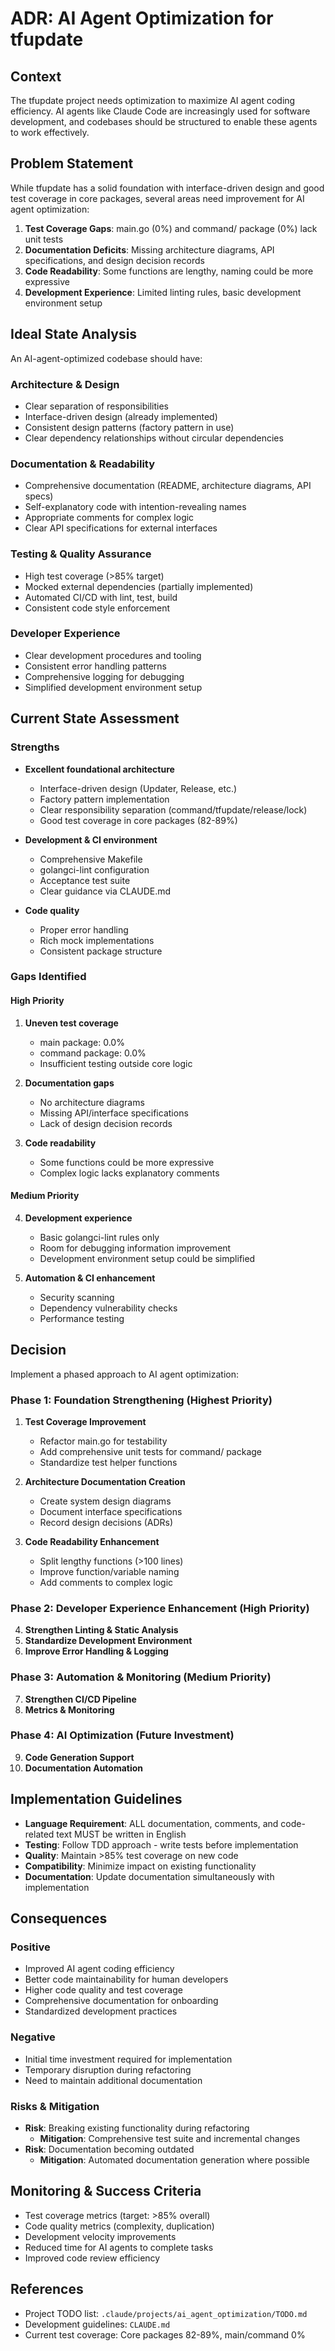 # ADR: AI Agent Optimization for tfupdate

## Context

The tfupdate project needs optimization to maximize AI agent coding efficiency. AI agents like Claude Code are increasingly used for software development, and codebases should be structured to enable these agents to work effectively.

## Problem Statement

While tfupdate has a solid foundation with interface-driven design and good test coverage in core packages, several areas need improvement for AI agent optimization:

1. **Test Coverage Gaps**: main.go (0%) and command/ package (0%) lack unit tests
2. **Documentation Deficits**: Missing architecture diagrams, API specifications, and design decision records
3. **Code Readability**: Some functions are lengthy, naming could be more expressive
4. **Development Experience**: Limited linting rules, basic development environment setup

## Ideal State Analysis

An AI-agent-optimized codebase should have:

### Architecture & Design
- Clear separation of responsibilities
- Interface-driven design (already implemented)
- Consistent design patterns (factory pattern in use)
- Clear dependency relationships without circular dependencies

### Documentation & Readability
- Comprehensive documentation (README, architecture diagrams, API specs)
- Self-explanatory code with intention-revealing names
- Appropriate comments for complex logic
- Clear API specifications for external interfaces

### Testing & Quality Assurance
- High test coverage (>85% target)
- Mocked external dependencies (partially implemented)
- Automated CI/CD with lint, test, build
- Consistent code style enforcement

### Developer Experience
- Clear development procedures and tooling
- Consistent error handling patterns
- Comprehensive logging for debugging
- Simplified development environment setup

## Current State Assessment

### Strengths
- **Excellent foundational architecture**
  - Interface-driven design (Updater, Release, etc.)
  - Factory pattern implementation
  - Clear responsibility separation (command/tfupdate/release/lock)
  - Good test coverage in core packages (82-89%)

- **Development & CI environment**
  - Comprehensive Makefile
  - golangci-lint configuration
  - Acceptance test suite
  - Clear guidance via CLAUDE.md

- **Code quality**
  - Proper error handling
  - Rich mock implementations
  - Consistent package structure

### Gaps Identified

#### High Priority
1. **Uneven test coverage**
   - main package: 0.0%
   - command package: 0.0%
   - Insufficient testing outside core logic

2. **Documentation gaps**
   - No architecture diagrams
   - Missing API/interface specifications
   - Lack of design decision records

3. **Code readability**
   - Some functions could be more expressive
   - Complex logic lacks explanatory comments

#### Medium Priority
4. **Development experience**
   - Basic golangci-lint rules only
   - Room for debugging information improvement
   - Development environment setup could be simplified

5. **Automation & CI enhancement**
   - Security scanning
   - Dependency vulnerability checks
   - Performance testing

## Decision

Implement a phased approach to AI agent optimization:

### Phase 1: Foundation Strengthening (Highest Priority)
1. **Test Coverage Improvement**
   - Refactor main.go for testability
   - Add comprehensive unit tests for command/ package
   - Standardize test helper functions

2. **Architecture Documentation Creation**
   - Create system design diagrams
   - Document interface specifications
   - Record design decisions (ADRs)

3. **Code Readability Enhancement**
   - Split lengthy functions (>100 lines)
   - Improve function/variable naming
   - Add comments to complex logic

### Phase 2: Developer Experience Enhancement (High Priority)
4. **Strengthen Linting & Static Analysis**
5. **Standardize Development Environment**
6. **Improve Error Handling & Logging**

### Phase 3: Automation & Monitoring (Medium Priority)
7. **Strengthen CI/CD Pipeline**
8. **Metrics & Monitoring**

### Phase 4: AI Optimization (Future Investment)
9. **Code Generation Support**
10. **Documentation Automation**

## Implementation Guidelines

- **Language Requirement**: ALL documentation, comments, and code-related text MUST be written in English
- **Testing**: Follow TDD approach - write tests before implementation
- **Quality**: Maintain >85% test coverage on new code
- **Compatibility**: Minimize impact on existing functionality
- **Documentation**: Update documentation simultaneously with implementation

## Consequences

### Positive
- Improved AI agent coding efficiency
- Better code maintainability for human developers
- Higher code quality and test coverage
- Comprehensive documentation for onboarding
- Standardized development practices

### Negative
- Initial time investment required for implementation
- Temporary disruption during refactoring
- Need to maintain additional documentation

### Risks & Mitigation
- **Risk**: Breaking existing functionality during refactoring
  - **Mitigation**: Comprehensive test suite and incremental changes
- **Risk**: Documentation becoming outdated
  - **Mitigation**: Automated documentation generation where possible

## Monitoring & Success Criteria

- Test coverage metrics (target: >85% overall)
- Code quality metrics (complexity, duplication)
- Development velocity improvements
- Reduced time for AI agents to complete tasks
- Improved code review efficiency

## References

- Project TODO list: `.claude/projects/ai_agent_optimization/TODO.md`
- Development guidelines: `CLAUDE.md`
- Current test coverage: Core packages 82-89%, main/command 0%